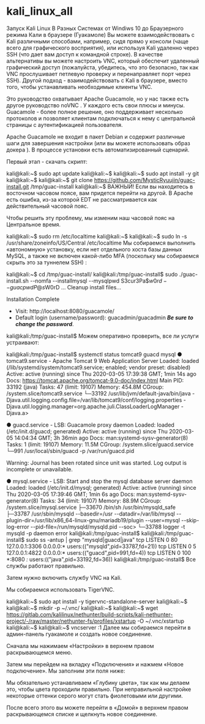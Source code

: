 # kali_linux_all
Запуск Kali Linux В Разных Системах от Windiws 10 до Браузерного режима
Кали в браузере (Гуакамоле)
Вы можете взаимодействовать с Kali различными способами, например, сидя прямо у консоли (чаще всего для графического восприятия), или используя Kali удаленно через SSH (что дает вам доступ к командной строке). В качестве альтернативы вы можете настроить VNC, который обеспечит удаленный графический доступ (пожалуйста, убедитесь, что это безопасно, так как VNC прослушивает петлевую проверку и перенаправляет порт через SSH). Другой подход - взаимодействовать с Kali в браузере, вместо того, чтобы устанавливать необходимые клиенты VNC.

Это руководство охватывает Apache Guacamole, но у нас также есть другое руководство noVNC . У каждого есть свои плюсы и минусы. Guacamole - более полное решение, оно поддерживает несколько протоколов и позволяет клиентам подключаться к нему с центральной страницы с аутентификацией пользователя.

Apache Guacamole не входит в пакет Debian и содержит различные шаги для завершения настройки (или вы можете использовать образ докера ). В процессе установки есть автоматизированный сценарий.

Первый этап - скачать скрипт:

kali@kali:~$ sudo apt update
kali@kali:~$
kali@kali:~$ sudo apt install -y git
kali@kali:~$
kali@kali:~$ git clone https://github.com/MysticRyuujin/guac-install.git /tmp/guac-install
kali@kali:~$
ВАЖНЫЙ! Если вы находитесь в восточном часовом поясе, вам придется перейти на другой. В Apache есть ошибка, из-за которой EDT не рассматривается как действительный часовой пояс.

Чтобы решить эту проблему, мы изменим наш часовой пояс на Центральное время.

kali@kali:~$ sudo rm /etc/localtime
kali@kali:~$
kali@kali:~$ sudo ln -s /usr/share/zoneinfo/US/Central /etc/localtime
Мы собираемся выполнить «автономную» установку, если нет отдельного хоста базы данных MySQL, а также не включен какой-либо MFA (поскольку мы собираемся скрыть это за туннелем SSH) :

kali@kali:~$ cd /tmp/guac-install/
kali@kali:/tmp/guac-install$ sudo ./guac-install.sh --nomfa --installmysql --mysqlpwd S3cur3Pa$$w0rd --guacpwd P@s$W0rD
...
Cleanup install files...

Installation Complete
- Visit: http://localhost:8080/guacamole/
- Default login (username/password): guacadmin/guacadmin
***Be sure to change the password***.

kali@kali:/tmp/guac-install$
Можем оперативно проверить, все ли услуги устраивают:

kali@kali:/tmp/guac-install$ systemctl status tomcat9 guacd mysql
● tomcat9.service - Apache Tomcat 9 Web Application Server
     Loaded: loaded (/lib/systemd/system/tomcat9.service; enabled; vendor preset: disabled)
     Active: active (running) since Thu 2020-03-05 17:39:38 GMT; 1min 14s ago
       Docs: https://tomcat.apache.org/tomcat-9.0-doc/index.html
   Main PID: 33192 (java)
      Tasks: 47 (limit: 19107)
     Memory: 454.8M
     CGroup: /system.slice/tomcat9.service
             └─33192 /usr/lib/jvm/default-java/bin/java -Djava.util.logging.config.file=/var/lib/tomcat9/conf/logging.properties -Djava.util.logging.manager=org.apache.juli.ClassLoaderLogManager -Djava.a>

● guacd.service - LSB: Guacamole proxy daemon
     Loaded: loaded (/etc/init.d/guacd; generated)
     Active: active (running) since Thu 2020-03-05 14:04:34 GMT; 3h 36min ago
       Docs: man:systemd-sysv-generator(8)
      Tasks: 1 (limit: 19107)
     Memory: 11.5M
     CGroup: /system.slice/guacd.service
             └─991 /usr/local/sbin/guacd -p /var/run/guacd.pid

Warning: Journal has been rotated since unit was started. Log output is incomplete or unavailable.

● mysql.service - LSB: Start and stop the mysql database server daemon
     Loaded: loaded (/etc/init.d/mysql; generated)
     Active: active (running) since Thu 2020-03-05 17:39:46 GMT; 1min 6s ago
       Docs: man:systemd-sysv-generator(8)
      Tasks: 34 (limit: 19107)
     Memory: 88.9M
     CGroup: /system.slice/mysql.service
             ├─33670 /bin/sh /usr/bin/mysqld_safe
             ├─33787 /usr/sbin/mysqld --basedir=/usr --datadir=/var/lib/mysql --plugin-dir=/usr/lib/x86_64-linux-gnu/mariadb19/plugin --user=mysql --skip-log-error --pid-file=/run/mysqld/mysqld.pid --soc>
             └─33788 logger -t mysqld -p daemon error
kali@kali:/tmp/guac-install$
kali@kali:/tmp/guac-install$ sudo ss -antup | grep "mysqld\|guacd\|java"
tcp    LISTEN  0       80                 127.0.0.1:3306         0.0.0.0:*       users:(("mysqld",pid=33787,fd=21))
tcp    LISTEN  0       5                  127.0.0.1:4822         0.0.0.0:*       users:(("guacd",pid=991,fd=4))
tcp    LISTEN  0       100                        *:8080               *:*       users:(("java",pid=33192,fd=36))
kali@kali:/tmp/guac-install$
Все службы работают правильно.

Затем нужно включить службу VNC на Kali.

Мы собираемся использовать TigerVNC.

kali@kali:~$ sudo apt install -y tigervnc-standalone-server
kali@kali:~$
kali@kali:~$ mkdir -p ~/.vnc/
kali@kali:~$
kali@kali:~$ wget https://gitlab.com/kalilinux/nethunter/build-scripts/kali-nethunter-project/-/raw/master/nethunter-fs/profiles/xstartup -O ~/.vnc/xstartup
kali@kali:~$
kali@kali:~$ vncserver :1
Далее мы собираемся перейти в админ-панель гуакамоле и создать новое соединение.

Сначала мы нажимаем «Настройки» в верхнем правом раскрывающемся меню.



Затем мы перейдем на вкладку «Подключения» и нажмем «Новое подключение». Мы заполним эти поля ниже:



Мы обязательно устанавливаем «Глубину цвета», так как мы делаем это, чтобы цвета проходили правильно. При неправильной настройке некоторые оттенки серого могут стать фиолетовыми или другими.

После всего этого вы можете перейти в «Домой» в верхнем правом раскрывающемся списке и щелкнуть новое соединение.
